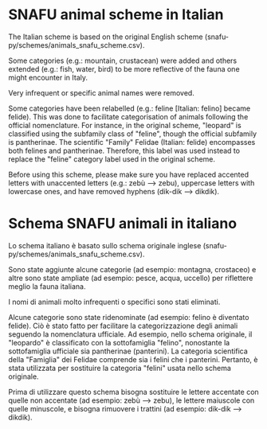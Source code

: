 # SNAFU animal scheme in Italian
The Italian scheme is based on the original English scheme (snafu-py/schemes/animals_snafu_scheme.csv).

Some categories (e.g.: mountain, crustacean) were added and others extended (e.g.: fish, water, bird) to be more reflective of the fauna one might encounter in Italy.

Very infrequent or specific animal names were removed.

Some categories have been relabelled (e.g.: feline [Italian: felino] became felide). This was done to facilitate categorisation of animals following the official nomenclature. For instance, in the original scheme, "leopard" is classified using the subfamily class of "feline", though the official subfamily is pantherinae. The scientific "Family" Felidae (Italian: felide) encompasses both felines and pantherinae. Therefore, this label was used instead to replace the "feline" category label used in the original scheme.


Before using this scheme, please make sure you have replaced accented letters with unaccented letters (e.g.: zebù --> zebu), uppercase letters with lowercase ones, and have removed hyphens (dik-dik --> dikdik).

# Schema SNAFU animali in italiano
Lo schema italiano è basato sullo schema originale inglese (snafu-py/schemes/animals_snafu_scheme.csv).

Sono state aggiunte alcune categorie (ad esempio: montagna, crostaceo) e altre sono state ampliate (ad esempio: pesce, acqua, uccello) per riflettere meglio la fauna italiana.

I nomi di animali molto infrequenti o specifici sono stati eliminati.

Alcune categorie sono state ridenominate (ad esempio: felino è diventato felide). Ciò è stato fatto per facilitare la categorizzazione degli animali seguendo la nomenclatura ufficiale. Ad esempio, nello schema originale, il "leopardo" è classificato con la sottofamiglia "felino", nonostante la sottofamiglia ufficiale sia pantherinae (panterini). La categoria scientifica della "Famiglia" dei Felidae comprende sia i felini che i panterini. Pertanto, è stata utilizzata per sostituire la categoria "felini" usata nello schema originale.

Prima di utilizzare questo schema bisogna sostituire le lettere accentate con quelle non accentate (ad esempio: zebù --> zebu), le lettere maiuscole con quelle minuscole, e bisogna rimuovere i trattini (ad esempio: dik-dik --> dikdik).
